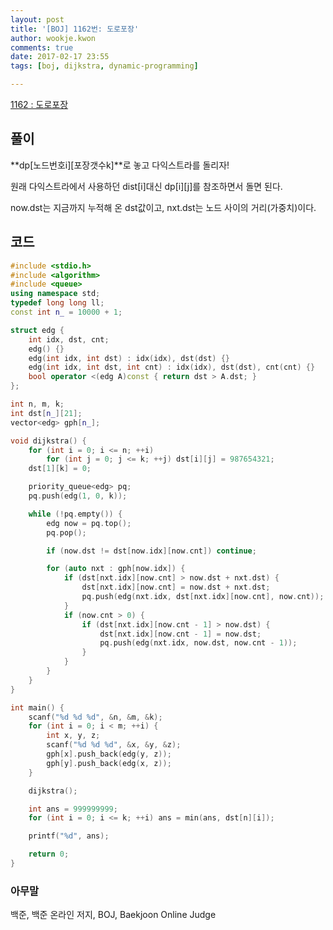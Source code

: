 ```yaml
---
layout: post
title: '[BOJ] 1162번: 도로포장'
author: wookje.kwon
comments: true
date: 2017-02-17 23:55
tags: [boj, dijkstra, dynamic-programming]

---
```


[1162 : 도로포장](https://www.acmicpc.net/problem/1162)

## 풀이   

**dp[노드번호i][포장갯수k]**로 놓고 다익스트라를 돌리자!  

원래 다익스트라에서 사용하던 dist[i]대신 dp[i][j]를 참조하면서 돌면 된다. 

now.dst는 지금까지 누적해 온 dst값이고, nxt.dst는 노드 사이의 거리(가중치)이다.  

## 코드

```cpp
#include <stdio.h>
#include <algorithm>
#include <queue>
using namespace std;
typedef long long ll;
const int n_ = 10000 + 1;

struct edg {
	int idx, dst, cnt;
	edg() {}
	edg(int idx, int dst) : idx(idx), dst(dst) {}
	edg(int idx, int dst, int cnt) : idx(idx), dst(dst), cnt(cnt) {}
	bool operator <(edg A)const { return dst > A.dst; }
};

int n, m, k;
int dst[n_][21];
vector<edg> gph[n_];

void dijkstra() {
	for (int i = 0; i <= n; ++i)
		for (int j = 0; j <= k; ++j) dst[i][j] = 987654321;
	dst[1][k] = 0;

	priority_queue<edg> pq;
	pq.push(edg(1, 0, k));

	while (!pq.empty()) {
		edg now = pq.top();
		pq.pop();

		if (now.dst != dst[now.idx][now.cnt]) continue;

		for (auto nxt : gph[now.idx]) {
			if (dst[nxt.idx][now.cnt] > now.dst + nxt.dst) {
				dst[nxt.idx][now.cnt] = now.dst + nxt.dst;
				pq.push(edg(nxt.idx, dst[nxt.idx][now.cnt], now.cnt));
			}
			if (now.cnt > 0) {
				if (dst[nxt.idx][now.cnt - 1] > now.dst) {
					dst[nxt.idx][now.cnt - 1] = now.dst;
					pq.push(edg(nxt.idx, now.dst, now.cnt - 1));
				}
			}
		}
	}
}

int main() {
	scanf("%d %d %d", &n, &m, &k);
	for (int i = 0; i < m; ++i) {
		int x, y, z;
		scanf("%d %d %d", &x, &y, &z);
		gph[x].push_back(edg(y, z));
		gph[y].push_back(edg(x, z));
	}

	dijkstra();

	int ans = 999999999;
	for (int i = 0; i <= k; ++i) ans = min(ans, dst[n][i]);

	printf("%d", ans);

	return 0;
}
```

### 아무말  
백준, 백준 온라인 저지, BOJ, Baekjoon Online Judge